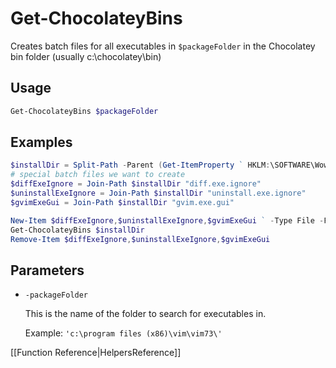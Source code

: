 # Get-ChocolateyBins

Creates batch files for all executables in `$packageFolder` in the Chocolatey bin folder (usually c:\chocolatey\bin)

## Usage

```powershell
Get-ChocolateyBins $packageFolder
```

## Examples

```powershell
$installDir = Split-Path -Parent (Get-ItemProperty ` HKLM:\SOFTWARE\Wow6432Node\Microsoft\Windows\CurrentVersion\Uninstall\Vim UninstallString).UninstallString
# special batch files we want to create
$diffExeIgnore = Join-Path $installDir "diff.exe.ignore"
$uninstallExeIgnore = Join-Path $installDir "uninstall.exe.ignore"
$gvimExeGui = Join-Path $installDir "gvim.exe.gui"

New-Item $diffExeIgnore,$uninstallExeIgnore,$gvimExeGui ` -Type File -Force | Out-Null
Get-ChocolateyBins $installDir
Remove-Item $diffExeIgnore,$uninstallExeIgnore,$gvimExeGui
```

## Parameters
* `-packageFolder`

    This is the name of the folder to search for executables in.

    Example: `'c:\program files (x86)\vim\vim73\'`

[[Function Reference|HelpersReference]]